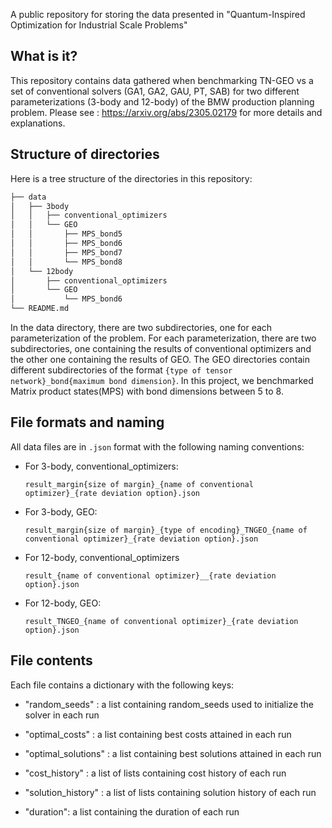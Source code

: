 A public repository for storing the data presented in "Quantum-Inspired Optimization for Industrial Scale Problems"

## What is it?

This repository contains data gathered when benchmarking TN-GEO vs a set of conventional solvers (GA1, GA2, GAU, PT, SAB) for two different parameterizations (3-body and 12-body) of the BMW production planning problem. Please see : https://arxiv.org/abs/2305.02179 for more details and explanations.

## Structure of directories

Here is a tree structure of the directories in this repository:
``` bash
├── data
│   ├── 3body
│   │   ├── conventional_optimizers
│   │   └── GEO
│   │       ├── MPS_bond5
│   │       ├── MPS_bond6
│   │       ├── MPS_bond7
│   │       └── MPS_bond8
│   └── 12body
│       ├── conventional_optimizers
│       └── GEO
│           └── MPS_bond6
└── README.md
```
In the data directory, there are two subdirectories, one for each parameterization of the problem. For each parameterization, there are two subdirectories, one containing the results of conventional optimizers and the other one containing the results of GEO. The GEO directories contain different subdirectories of the format `{type of tensor network}_bond{maximum bond dimension}`. In this project, we benchmarked Matrix product states(MPS) with bond dimensions between 5 to 8.

## File formats and naming

All data files are in `.json` format with the following naming conventions:

- For 3-body, conventional_optimizers: 
    
    `result_margin{size of margin}_{name of conventional optimizer}_{rate deviation option}.json`

- For 3-body, GEO: 
    
    `result_margin{size of margin}_{type of encoding}_TNGEO_{name of conventional optimizer}_{rate deviation option}.json`

- For 12-body, conventional_optimizers
    
    `result_{name of conventional optimizer}__{rate deviation option}.json`

- For 12-body, GEO:
    
    `result_TNGEO_{name of conventional optimizer}_{rate deviation option}.json`

## File contents

Each file contains a dictionary with the following keys:

- "random_seeds" : a list containing random_seeds used to initialize the solver in each run

- "optimal_costs" : a list containing best costs attained in each run

- "optimal_solutions" : a list containing best solutions attained in each run

- "cost_history" : a list of lists containing cost history of each run

- "solution_history" : a list of lists containing solution history of each run

- "duration": a list containing the duration of each run


